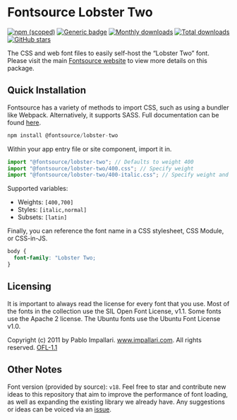 # Fontsource Lobster Two

[![npm (scoped)](https://img.shields.io/npm/v/@fontsource/lobster-two?color=brightgreen)](https://www.npmjs.com/package/@fontsource/lobster-two) [![Generic badge](https://img.shields.io/badge/fontsource-passing-brightgreen)](https://github.com/fontsource/fontsource) [![Monthly downloads](https://badgen.net/npm/dm/@fontsource/lobster-two)](https://github.com/fontsource/fontsource) [![Total downloads](https://badgen.net/npm/dt/@fontsource/lobster-two)](https://github.com/fontsource/fontsource) [![GitHub stars](https://img.shields.io/github/stars/fontsource/fontsource.svg?style=social&label=Star)](https://github.com/fontsource/fontsource/stargazers)

The CSS and web font files to easily self-host the “Lobster Two” font. Please visit the main [Fontsource website](https://fontsource.org/fonts/lobster-two) to view more details on this package.

## Quick Installation

Fontsource has a variety of methods to import CSS, such as using a bundler like Webpack. Alternatively, it supports SASS. Full documentation can be found [here](https://beta.fontsource.org/docs/getting-started/introduction).

```javascript
npm install @fontsource/lobster-two
```

Within your app entry file or site component, import it in.

```javascript
import "@fontsource/lobster-two"; // Defaults to weight 400
import "@fontsource/lobster-two/400.css"; // Specify weight
import "@fontsource/lobster-two/400-italic.css"; // Specify weight and style

```

Supported variables:
- Weights: `[400,700]`
- Styles: `[italic,normal]`
- Subsets: `[latin]`

Finally, you can reference the font name in a CSS stylesheet, CSS Module, or CSS-in-JS.

```css
body {
  font-family: "Lobster Two;
}
```

## Licensing
It is important to always read the license for every font that you use.
Most of the fonts in the collection use the SIL Open Font License, v1.1. Some fonts use the Apache 2 license. The Ubuntu fonts use the Ubuntu Font License v1.0.

Copyright (c) 2011 by Pablo Impallari. www.impallari.com. All rights reserved.
[OFL-1.1](http://scripts.sil.org/OFL)

## Other Notes
Font version (provided by source): `v18`.
Feel free to star and contribute new ideas to this repository that aim to improve the performance of font loading, as well as expanding the existing library we already have. Any suggestions or ideas can be voiced via an [issue](https://github.com/fontsource/fontsource/issues).